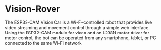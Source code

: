 # Vision-Rover
The ESP32-CAM Vision Car is a Wi-Fi–controlled robot that provides live video streaming and movement control through a simple web interface. Using the ESP32-CAM module for video and an L298N motor driver for motor control, the bot can be operated from any smartphone, tablet, or PC connected to the same Wi-Fi network.
